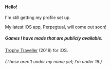 #### Hello!

I'm still getting my profile set up.

My latest iOS app, Perpegtual, will come out soon!

##### Games I have made that are publicly available:
[Trophy Traveller](https://apps.apple.com/gb/app/trophy-traveller/id1436052117) (2018) for iOS.

###### (These aren't under my name yet; I'm under 18.)

<!--
**r-a-jones/r-a-jones** is a ✨ _special_ ✨ repository because its `README.md` (this file) appears on your GitHub profile.

Here are some ideas to get you started:

- 🔭 I’m currently working on ...
- 🌱 I’m currently learning ...
- 👯 I’m looking to collaborate on ...
- 🤔 I’m looking for help with ...
- 💬 Ask me about ...
- 📫 How to reach me: ...
- 😄 Pronouns: ...
- ⚡ Fun fact: ...
-->
